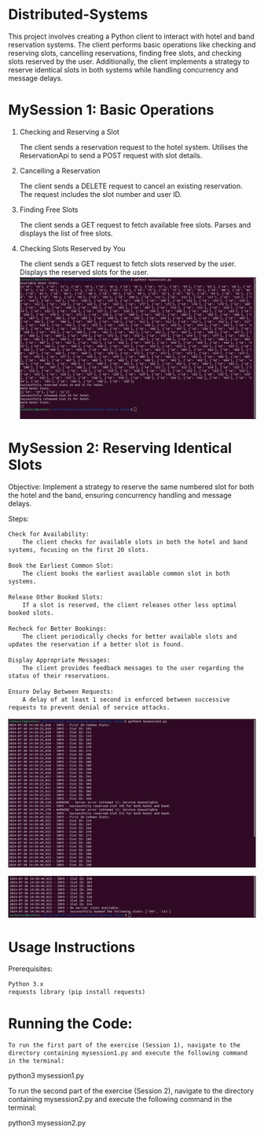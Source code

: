 # Distributed-Systems



This project involves creating a Python client to interact with hotel and band reservation systems. The client performs basic operations like checking and reserving slots, cancelling reservations, finding free slots, and checking slots reserved by the user. Additionally, the client implements a strategy to reserve identical slots in both systems while handling concurrency and message delays.
# MySession 1: Basic Operations

1. Checking and Reserving a Slot

    The client sends a reservation request to the hotel system.
    Utilises the ReservationApi to send a POST request with slot details.

2. Cancelling a Reservation

    The client sends a DELETE request to cancel an existing reservation.
    The request includes the slot number and user ID.

3. Finding Free Slots

    The client sends a GET request to fetch available free slots.
    Parses and displays the list of free slots.

4. Checking Slots Reserved by You

    The client sends a GET request to fetch slots reserved by the user.
    Displays the reserved slots for the user.
![mySession1](mySession1.png)


 # MySession 2: Reserving Identical Slots

Objective:
Implement a strategy to reserve the same numbered slot for both the hotel and the band, ensuring concurrency handling and message delays.

Steps:

    Check for Availability:
        The client checks for available slots in both the hotel and band systems, focusing on the first 20 slots.

    Book the Earliest Common Slot:
        The client books the earliest available common slot in both systems.

    Release Other Booked Slots:
        If a slot is reserved, the client releases other less optimal booked slots.

    Recheck for Better Bookings:
        The client periodically checks for better available slots and updates the reservation if a better slot is found.

    Display Appropriate Messages:
        The client provides feedback messages to the user regarding the status of their reservations.

    Ensure Delay Between Requests:
        A delay of at least 1 second is enforced between successive requests to prevent denial of service attacks.
   ![mySession2](mySession2pt1.png)

   ![mySession2](mySession2pt2.png)
   
        

# Usage Instructions

Prerequisites:

    Python 3.x
    requests library (pip install requests)
# Running the Code:

    To run the first part of the exercise (Session 1), navigate to the directory containing mysession1.py and execute the following command in the terminal:

python3 mysession1.py

To run the second part of the exercise (Session 2), navigate to the directory containing mysession2.py and execute the following command in the terminal:

python3 mysession2.py
